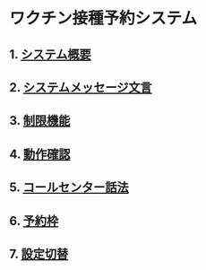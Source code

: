 # ワクチン接種予約システム  
## 1. [システム概要](https://github.com/78tch/VaccineYoyaku/blob/main/1About/1-1About.md)  
## 2. [システムメッセージ文言](https://github.com/78tch/VaccineYoyaku/blob/main/2SystemMessage/2-1LINE.md)
## 3. [制限機能](https://github.com/78tch/VaccineYoyaku/blob/main/3Limit/Limit.md)  
## 4. [動作確認](https://github.com/78tch/VaccineYoyaku/blob/main/4Check/4-1Check.md)  
## 5. [コールセンター話法](https://github.com/78tch/VaccineYoyaku/blob/main/5CallCenter/5-1CallCenter.md)
## 6. [予約枠](https://github.com/78tch/VaccineYoyaku/blob/main/6Timetable/6-1Timetable.md)
## 7. [設定切替](https://github.com/78tch/VaccineYoyaku/blob/main/7Operation/7-1Operation.md)

